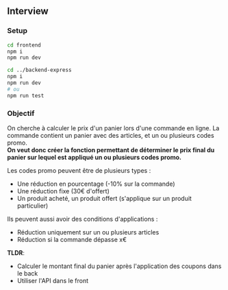 ## Interview

### Setup
```bash
cd frontend
npm i
npm run dev

cd ../backend-express
npm i
npm run dev
# ou 
npm run test
```

### Objectif

On cherche à calculer le prix d'un panier lors d'une commande en ligne. La commande contient un panier avec des articles, et un ou plusieurs codes promo.  
**On veut donc créer la fonction permettant de déterminer le prix final du panier sur lequel est appliqué un ou plusieurs codes promo.**

Les codes promo peuvent être de plusieurs types :
- Une réduction en pourcentage (-10% sur la commande)
- Une réduction fixe (30€ d'offert)
- Un produit acheté, un produit offert (s'applique sur un produit particulier)

Ils peuvent aussi avoir des conditions d'applications :
- Réduction uniquement sur un ou plusieurs articles
- Réduction si la commande dépasse x€

**TLDR**:
- Calculer le montant final du panier après l'application des coupons dans le back
- Utiliser l'API dans le front
